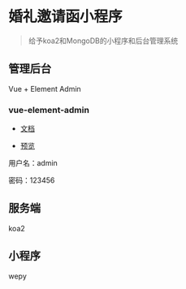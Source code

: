 # 婚礼邀请函小程序

> 给予koa2和MongoDB的小程序和后台管理系统

## 管理后台

Vue + Element Admin

### vue-element-admin

- [文档](https://panjiachen.github.io/)

- [预览](https://panjiachen.gitee.io/vue-element-admin/)

用户名：admin

密码：123456

## 服务端

koa2

## 小程序

wepy

